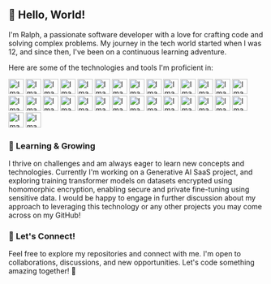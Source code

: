 ## 👋 Hello, World! 

I'm Ralph, a passionate software developer with a love for crafting code and solving complex problems. My journey in the tech world started when I was 12, and since then, I've been on a continuous learning adventure.

Here are some of the technologies and tools I'm proficient in:

<img src="https://user-images.githubusercontent.com/25181517/192158954-f88b5814-d510-4564-b285-dff7d6400dad.png" alt="Image 1" height="30px" style="width: auto;"> <img src="https://user-images.githubusercontent.com/25181517/183898674-75a4a1b1-f960-4ea9-abcb-637170a00a75.png" alt="Image 2" height="30px" style="width: auto;"> <img src="https://user-images.githubusercontent.com/25181517/202896760-337261ed-ee92-4979-84c4-d4b829c7355d.png" alt="Image 3" height="30px" style="width: auto;"> <img src="https://user-images.githubusercontent.com/25181517/189716855-2c69ca7a-5149-4647-936d-780610911353.png" alt="Image 4" height="30px" style="width: auto;"> <img src="https://user-images.githubusercontent.com/25181517/189715289-df3ee512-6eca-463f-a0f4-c10d94a06b2f.png" alt="Image 5" height="30px" style="width: auto;"> <img src="https://user-images.githubusercontent.com/25181517/189716630-fe6c084c-6c66-43af-aa49-64c8aea4a5c2.png" alt="Image 6" height="30px" style="width: auto;"> <img src="https://user-images.githubusercontent.com/25181517/117447155-6a868a00-af3d-11eb-9cfe-245df15c9f3f.png" alt="Image 7" height="30px" style="width: auto;"> <img src="https://user-images.githubusercontent.com/25181517/183890595-779a7e64-3f43-4634-bad2-eceef4e80268.png" alt="Image 8" height="30px" style="width: auto;"> <img src="https://user-images.githubusercontent.com/25181517/183897015-94a058a6-b86e-4e42-a37f-bf92061753e5.png" alt="Image 9" height="30px" style="width: auto;"> <img src="https://user-images.githubusercontent.com/25181517/183890598-19a0ac2d-e88a-4005-a8df-1ee36782fde1.png" alt="Image 10" height="30px" style="width: auto;"> <img src="https://user-images.githubusercontent.com/25181517/183568594-85e280a7-0d7e-4d1a-9028-c8c2209e073c.png" alt="Image 11" height="30px" style="width: auto;"> <img src="https://user-images.githubusercontent.com/25181517/183859966-a3462d8d-1bc7-4880-b353-e2cbed900ed6.png" alt="Image 12" height="30px" style="width: auto;"> <img src="https://user-images.githubusercontent.com/25181517/187896150-cc1dcb12-d490-445c-8e4d-1275cd2388d6.png" alt="Image 13" height="30px" style="width: auto;"> <img src="https://github.com/marwin1991/profile-technology-icons/assets/136815194/5f8c622c-c217-4649-b0a9-7e0ee24bd704" alt="Image 14" height="30px" style="width: auto;"> <img src="https://github.com/marwin1991/profile-technology-icons/assets/62091613/b40892ef-efb8-4b0e-a6b5-d1cfc2f3fc35" alt="Image 15" height="30px" style="width: auto;"> <img src="https://user-images.githubusercontent.com/25181517/117201156-9a724800-adec-11eb-9a9d-3cd0f67da4bc.png" alt="Image 16" height="30px" style="width: auto;"> <img src="https://user-images.githubusercontent.com/25181517/117201470-f6d56780-adec-11eb-8f7c-e70e376cfd07.png" alt="Image 17" height="30px" style="width: auto;"> <img src="https://user-images.githubusercontent.com/25181517/192106073-90fffafe-3562-4ff9-a37e-c77a2da0ff58.png" alt="Image 18" height="30px" style="width: auto;"> <img src="https://user-images.githubusercontent.com/25181517/183423507-c056a6f9-1ba8-4312-a350-19bcbc5a8697.png" alt="Image 19" height="30px" style="width: auto;"> <img src="https://user-images.githubusercontent.com/25181517/183423775-2276e25d-d43d-4e58-890b-edbc88e915f7.png" alt="Image 20" height="30px" style="width: auto;"> <img src="https://user-images.githubusercontent.com/25181517/184117132-9e89a93b-65fb-47c3-91e7-7d0f99e7c066.png" alt="Image 21" height="30px" style="width: auto;"> <img src="https://user-images.githubusercontent.com/25181517/183570228-6a040b9f-3ddf-47a2-a201-743121dac664.png" alt="Image 22" height="30px" style="width: auto;"> <img src="https://user-images.githubusercontent.com/25181517/186150365-da1eccce-6201-487c-8649-45e9e99435fd.png" alt="Image 23" height="30px" style="width: auto;"> <img src="https://user-images.githubusercontent.com/25181517/117208740-bfb78400-adf5-11eb-97bb-09072b6bedfc.png" alt="Image 24" height="30px" style="width: auto;"> <img src="https://user-images.githubusercontent.com/25181517/182884177-d48a8579-2cd0-447a-b9a6-ffc7cb02560e.png" alt="Image 25" height="30px" style="width: auto;"> <img src="https://user-images.githubusercontent.com/25181517/192158606-7c2ef6bd-6e04-47cf-b5bc-da2797cb5bda.png" alt="Image 26" height="30px" style="width: auto;"> <img src="https://user-images.githubusercontent.com/25181517/117207330-263ba280-adf4-11eb-9b97-0ac5b40bc3be.png" alt="Image 27" height="30px" style="width: auto;"> <img src="https://user-images.githubusercontent.com/25181517/182534006-037f08b5-8e7b-4e5f-96b6-5d2a5558fa85.png" alt="Image 28" height="30px" style="width: auto;"> <img src="https://user-images.githubusercontent.com/25181517/223639822-2a01e63a-a7f9-4a39-8930-61431541bc06.png" alt="Image 29" height="30px" style="width: auto;"> <img src="https://user-images.githubusercontent.com/25181517/184103699-d1b83c07-2d83-4d99-9a1e-83bd89e08117.png" alt="Image 30" height="30px" style="width: auto;">

### 🌱 Learning & Growing

I thrive on challenges and am always eager to learn new concepts and technologies. Currently I'm working on a Generative AI SaaS project, and exploring training transformer models on datasets encrypted using homomorphic encryption, enabling secure and private fine-tuning using sensitive data. I would be happy to engage in further discussion about my approach to leveraging this technology or any other projects you may come across on my GitHub!

### 🤝 Let's Connect!

Feel free to explore my repositories and connect with me. I'm open to collaborations, discussions, and new opportunities. Let's code something amazing together! 🚀
